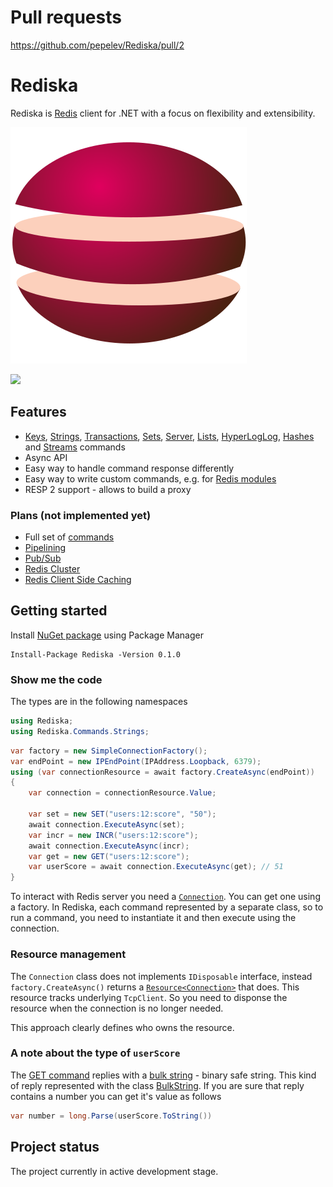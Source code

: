 # Pull requests

https://github.com/pepelev/Rediska/pull/2

# Rediska

Rediska is [Redis](https://redis.io/) client for .NET with a focus on flexibility and extensibility.

![Rediska](logo.svg)

![](https://github.com/pepelev/Rediska/workflows/.NET%20Core%20build%20and%20test/badge.svg)

## Features

- [Keys](https://redis.io/commands#generic), [Strings](https://redis.io/commands#string), [Transactions](https://redis.io/commands#transactions), [Sets](https://redis.io/commands#set), [Server](https://redis.io/commands#server), [Lists](https://redis.io/commands#list), [HyperLogLog](https://redis.io/commands#hyperloglog), [Hashes](https://redis.io/commands#hash) and [Streams](https://redis.io/commands#stream) commands
- Async API
- Easy way to handle command response differently
- Easy way to write custom commands, e.g. for [Redis modules](https://redis.io/modules)
- RESP 2 support - allows to build a proxy

### Plans (not implemented yet)

- Full set of [commands](https://redis.io/commands)
- [Pipelining](https://redis.io/topics/pipelining)
- [Pub/Sub](https://redis.io/topics/pubsub) 
- [Redis Cluster](https://redis.io/topics/cluster-tutorial)
- [Redis Client Side Caching](https://redis.io/topics/client-side-caching)

## Getting started

Install [NuGet package](https://www.nuget.org/packages/Rediska/) using Package Manager

```
Install-Package Rediska -Version 0.1.0
```

### Show me the code

The types are in the following namespaces
```csharp
using Rediska;
using Rediska.Commands.Strings;
```

```csharp
var factory = new SimpleConnectionFactory();
var endPoint = new IPEndPoint(IPAddress.Loopback, 6379);
using (var connectionResource = await factory.CreateAsync(endPoint))
{
    var connection = connectionResource.Value;

    var set = new SET("users:12:score", "50");
    await connection.ExecuteAsync(set);
    var incr = new INCR("users:12:score");
    await connection.ExecuteAsync(incr);
    var get = new GET("users:12:score");
    var userScore = await connection.ExecuteAsync(get); // 51
}
```

To interact with Redis server you need a [`Connection`](/Rediska/Connection.cs).
You can get one using a factory. In Rediska, each command represented by a separate
class, so to run a command, you need to instantiate it and then
execute using the connection.

### Resource management

The `Connection` class does not implements `IDisposable` interface, instead
`factory.CreateAsync()` returns a [`Resource<Connection>`](/Rediska/Utils/Resource.cs)
that does. This resource tracks underlying `TcpClient`. So you need to disponse the
resource when the connection is no longer needed.

This approach clearly defines who owns the resource.

### A note about the type of `userScore`

The [GET command](https://redis.io/commands/get) replies with a
[bulk string](https://redis.io/topics/data-types#strings) - binary safe string.
This kind of reply represented with the class
[BulkString](/Rediska/Protocol/BulkString.cs). If you are sure that reply contains
a number you can get it's value as follows
```csharp
var number = long.Parse(userScore.ToString())
```

## Project status

The project currently in active development stage.
